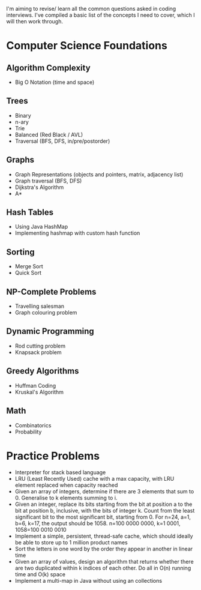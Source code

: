 I'm aiming to revise/ learn all the common questions asked in coding interviews. I've compiled a basic list of the concepts I need to cover, which I will then work through. 

# Computer Science Foundations 

## Algorithm Complexity 
* Big O Notation (time and space)

## Trees 
* Binary
* n-ary
* Trie 
* Balanced (Red Black / AVL)
* Traversal (BFS, DFS, in/pre/postorder)

## Graphs
* Graph Representations (objects and pointers, matrix, adjacency list)
* Graph traversal (BFS, DFS) 
* Dijkstra's Algorithm 
* A*

## Hash Tables 
* Using Java HashMap 
* Implementing hashmap with custom hash function

## Sorting 
* Merge Sort
* Quick Sort 

## NP-Complete Problems
* Travelling salesman 
* Graph colouring problem 

## Dynamic Programming 
* Rod cutting problem 
* Knapsack problem 

## Greedy Algorithms
* Huffman Coding 
* Kruskal's Algorithm 

## Math 
* Combinatorics 
* Probability


# Practice Problems 
* Interpreter for stack based language
* LRU (Least Recently Used) cache with a max capacity, with LRU element replaced when capacity reached
* Given an array of integers, determine if there are 3 elements that sum to 0. Generalise to k elements summing to i.
* Given an integer, replace its bits starting from the bit at position a to the bit at position b, inclusive, with the bits of integer k. Count from the least significant bit to the most significant bit, starting from 0. 
For n=24, a=1, b=6, k=17, the output should be 1058. n=100 0000 0000, k=1 0001, 1058=100 0010 0010
* Implement a simple, persistent, thread-safe cache, which should ideally be able to store up to 1 million product names 
* Sort the letters in one word by the order they appear in another in linear time
* Given an array of values, design an algorithm that returns whether there are two duplicated within k indices of each other. Do all in O(n) running time and O(k) space 
* Implement a multi-map in Java without using an collections
